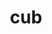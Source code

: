 ---
title: "cub"
layout: cache
categories: [package, develop-2023-12-03]
meta: {"versions": ["2.1.0"], "compilers": ["gcc@=11.4.0", "gcc@=7.3.1", "gcc@=9.4.0"], "oss": ["amzn2", "ubuntu20.04"], "platforms": ["linux"], "targets": ["neoverse_v1", "ppc64le", "x86_64_v3"], "stacks": ["aws-isc", "e4s", "e4s-neoverse_v1", "e4s-power", "radiuss-aws", "root"], "num_specs": 4, "num_specs_by_stack": {"aws-isc": 1, "root": 4, "radiuss-aws": 1, "e4s-neoverse_v1": 1, "e4s-power": 1, "e4s": 1}}
spec_details: [{"hash": "xw45q2pc3y56fmxvlsxm7hdb6tyn32no", "compiler": "gcc@=7.3.1", "versions": ["2.1.0"], "os": "amzn2", "platform": "linux", "target": "x86_64_v3", "variants": ["build_system=generic"], "stacks": ["aws-isc", "root", "radiuss-aws"], "size": "-", "tarball": "https://binaries.spack.io/develop-2023-12-03/build_cache/linux-amzn2-x86_64_v3/gcc-7.3.1/cub-2.1.0/linux-amzn2-x86_64_v3-gcc-7.3.1-cub-2.1.0-xw45q2pc3y56fmxvlsxm7hdb6tyn32no.spack"}, {"hash": "g7onb6xkwgsegf5nx7ixfh2kykti473k", "compiler": "gcc@=11.4.0", "versions": ["2.1.0"], "os": "ubuntu20.04", "platform": "linux", "target": "neoverse_v1", "variants": ["build_system=generic"], "stacks": ["root", "e4s-neoverse_v1"], "size": "-", "tarball": "https://binaries.spack.io/develop-2023-12-03/build_cache/linux-ubuntu20.04-neoverse_v1/gcc-11.4.0/cub-2.1.0/linux-ubuntu20.04-neoverse_v1-gcc-11.4.0-cub-2.1.0-g7onb6xkwgsegf5nx7ixfh2kykti473k.spack"}, {"hash": "jprgl6udabgr4aapc444qbb5f56vs5be", "compiler": "gcc@=9.4.0", "versions": ["2.1.0"], "os": "ubuntu20.04", "platform": "linux", "target": "ppc64le", "variants": ["build_system=generic"], "stacks": ["e4s-power", "root"], "size": "-", "tarball": "https://binaries.spack.io/develop-2023-12-03/build_cache/linux-ubuntu20.04-ppc64le/gcc-9.4.0/cub-2.1.0/linux-ubuntu20.04-ppc64le-gcc-9.4.0-cub-2.1.0-jprgl6udabgr4aapc444qbb5f56vs5be.spack"}, {"hash": "5n72ei5adu3gju4ph7jvhsjikbmizkdy", "compiler": "gcc@=11.4.0", "versions": ["2.1.0"], "os": "ubuntu20.04", "platform": "linux", "target": "x86_64_v3", "variants": ["build_system=generic"], "stacks": ["e4s", "root"], "size": "-", "tarball": "https://binaries.spack.io/develop-2023-12-03/build_cache/linux-ubuntu20.04-x86_64_v3/gcc-11.4.0/cub-2.1.0/linux-ubuntu20.04-x86_64_v3-gcc-11.4.0-cub-2.1.0-5n72ei5adu3gju4ph7jvhsjikbmizkdy.spack"}]
---